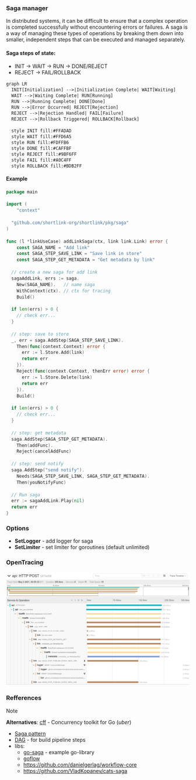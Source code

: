 ### Saga manager

In distributed systems, it can be difficult to ensure that a complex 
operation is completed successfully without encountering errors or failures. 
A saga is a way of managing these types of operations by breaking them down into smaller, 
independent steps that can be executed and managed separately.

#### Saga steps of state:

+ INIT -> WAIT -> RUN -> DONE/REJECT
+ REJECT -> FAIL/ROLLBACK

```mermaid
graph LR
  INIT[Initialization] -->|Initialization Complete| WAIT[Waiting]
  WAIT -->|Waiting Complete| RUN[Running]
  RUN -->|Running Complete| DONE[Done]
  RUN -->|Error Occurred| REJECT[Rejection]
  REJECT -->|Rejection Handled| FAIL[Failure]
  REJECT -->|Rollback Triggered| ROLLBACK[Rollback]

  style INIT fill:#FFADAD
  style WAIT fill:#FFD6A5
  style RUN fill:#FDFFB6
  style DONE fill:#CAFFBF
  style REJECT fill:#9BF6FF
  style FAIL fill:#A0C4FF
  style ROLLBACK fill:#BDB2FF
```

#### Example

```go
package main

import (
	"context"
	
  "github.com/shortlink-org/shortlink/pkg/saga"
)

func (l *linkUseCase) addLinkSaga(ctx, link link.Link) error {
	const SAGA_NAME = "Add link"
	const SAGA_STEP_SAVE_LINK = "Save link in store"
	const SAGA_STEP_GET_METADATA = "Get metadata by link"

  // create a new saga for add link
  sagaAddLink, errs := saga.
    New(SAGA_NAME).   // name saga
    WithContext(ctx). // ctx for tracing
    Build()
  
  if len(errs) > 0 {
    // check err...
  }
  
  // step: save to store
  _, err = saga.AddStep(SAGA_STEP_SAVE_LINK).
    Then(func(context.Context) error {
      err := l.Store.Add(link)
      return err
    }).
    Reject(func(context.Context, thenErr error) error {
      err := l.Store.Delete(link)
      return err
    }).
    Build()
  
  if len(errs) > 0 {
    // check err...
  }

  // step: get metadata
  saga.AddStep(SAGA_STEP_GET_METADATA).
    Then(addFunc).
    Reject(cancelAddFunc)

  // step: send notify
  saga.AddStep("send notify").
    Needs(SAGA_STEP_SAVE_LINK, SAGA_STEP_GET_METADATA).
    Then(youNotifyFunc)
  
  // Run saga
  err := sagaAddLink.Play(nil)
  return err
}
```

### Options

- **SetLogger** - add logger for saga
- **SetLimiter** - set limiter for goroutines (default unlimited)

### OpenTracing

![OpenTracing](./docs/tracing.png)

### Refferences

> [!NOTE]
> **Alternatives**:
> [cff](https://uber-go.github.io/cff/) - Concurrency toolkit for Go (_uber_)

- [Saga pattern](https://microservices.io/patterns/data/saga.html)
- [DAG](https://github.com/goombaio/dag) - for build pipeline steps
- libs:
  - [go-saga](https://github.com/itimofeev/go-saga) - example go-library
  - [goflow](https://github.com/s8sg/goflow)
  - https://github.com/danielgerlag/workflow-core
  - https://github.com/VladKopanev/cats-saga
